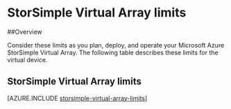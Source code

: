 <properties 
   pageTitle="StorSimple Virtual Array limits | Microsoft Azure"
   description="Describes system limits and recommended sizes for the Microsoft Azure StorSimple Virtual Array components and connections."
   services="storsimple"
   documentationCenter="NA"
   authors="alkohli"
   manager="carmonm"
   editor="" />
<tags 
   ms.service="storsimple"
   ms.devlang="NA"
   ms.topic="article"
   ms.tgt_pltfrm="NA"
   ms.workload="TBD"
   ms.date="03/01/2016"
   ms.author="alkohli" />


# StorSimple Virtual Array limits

##Overview

Consider these limits as you plan, deploy, and operate your Microsoft Azure StorSimple Virtual Array. The following table describes these limits for the virtual device.

## StorSimple Virtual Array limits 

[AZURE.INCLUDE [storsimple-virtual-array-limits](../../includes/storsimple-virtual-array-limits.md)]

